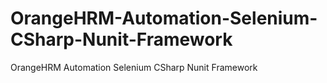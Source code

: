 # OrangeHRM-Automation-Selenium-CSharp-Nunit-Framework
OrangeHRM Automation Selenium CSharp Nunit Framework

